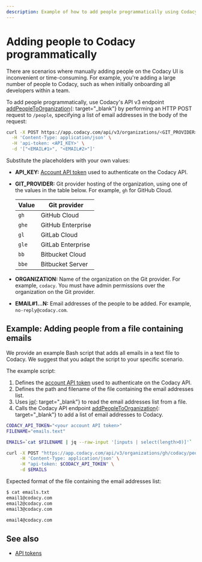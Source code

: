 ```yaml
---
description: Example of how to add people programmatically using Codacy's API v3 endpoint addPeopleToOrganization.
---
```


# Adding people to Codacy programmatically

There are scenarios where manually adding people on the Codacy UI is inconvenient or time-consuming. For example, you're adding a large number of people to Codacy, such as when initially onboarding all developers within a team.

To add people programmatically, use Codacy's API v3 endpoint [addPeopleToOrganization](https://app.codacy.com/api/api-docs#addpeopletoorganization){: target="_blank"} by performing an HTTP POST request to `/people`, specifying a list of email addresses in the body of the request:

```bash
curl -X POST https://app.codacy.com/api/v3/organizations/<GIT_PROVIDER>/<ORGANIZATION>/people \
  -H 'Content-Type: application/json' \
  -H 'api-token: <API_KEY>' \
  -d '["<EMAIL#1>", "<EMAIL#2>"]'
```

Substitute the placeholders with your own values:

-   **API_KEY:** [Account API token](../api-tokens.md#account-api-tokens) used to authenticate on the Codacy API.
-   **GIT_PROVIDER:** Git provider hosting of the organization, using one of the values in the table below. For example, `gh` for GitHub Cloud.

    | Value | Git provider      |
    | ----- | ----------------- |
    | `gh`  | GitHub Cloud      |
    | `ghe` | GitHub Enterprise |
    | `gl`  | GitLab Cloud      |
    | `gle` | GitLab Enterprise |
    | `bb`  | Bitbucket Cloud   |
    | `bbe` | Bitbucket Server  |

-   **ORGANIZATION:** Name of the organization on the Git provider. For example, `codacy`. You must have admin permissions over the organization on the Git provider.

-   **EMAIL#1...N:** Email addresses of the people to be added. For example, `no-reply@codacy.com`.

## Example: Adding people from a file containing emails

We provide an example Bash script that adds all emails in a text file to Codacy. We suggest that you adapt the script to your specific scenario.

The example script:

1.  Defines the [account API token](../api-tokens.md#account-api-tokens) used to authenticate on the Codacy API.
1.  Defines the path and filename of the file containing the email addresses list.
1.  Uses [jq](https://github.com/stedolan/jq){: target="_blank"} to read the email addresses list from a file.
1.  Calls the Codacy API endpoint [addPeopleToOrganization](https://app.codacy.com/api/api-docs#addpeopletoorganization){: target="_blank"} to add a list of email addresses to Codacy.

```bash
CODACY_API_TOKEN="<your account API token>"
FILENAME="emails.text"

EMAILS=`cat $FILENAME | jq --raw-input '[inputs | select(length>0)]'`

curl -X POST "https://app.codacy.com/api/v3/organizations/gh/codacy/people" \
     -H 'Content-Type: application/json' \
     -H "api-token: $CODACY_API_TOKEN" \
     -d $EMAILS
```

Expected format of the file containing the email addresses list:

```bash
$ cat emails.txt
email1@codacy.com
email2@codacy.com
email3@codacy.com

email4@codacy.com
```

## See also

-   [API tokens](../api-tokens.md)
